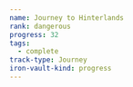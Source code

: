 ```yaml
---
name: Journey to Hinterlands
rank: dangerous
progress: 32
tags:
  - complete
track-type: Journey
iron-vault-kind: progress
---
```



```iron-vault-track
```


